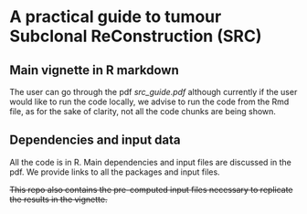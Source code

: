 # A practical guide to tumour Subclonal ReConstruction (SRC)

## Main vignette in R markdown

The user can go through the pdf *src_guide.pdf* although currently if the user would like to run the code locally, we advise to run the code from the Rmd file, as for the sake of clarity, not all the code chunks are being shown.


## Dependencies and input data

All the code is in R. Main dependencies and input files are discussed in the pdf. We provide links to all the packages and input files.

~~This repo also contains the pre-computed input files necessary to replicate the results in the vignette.~~
